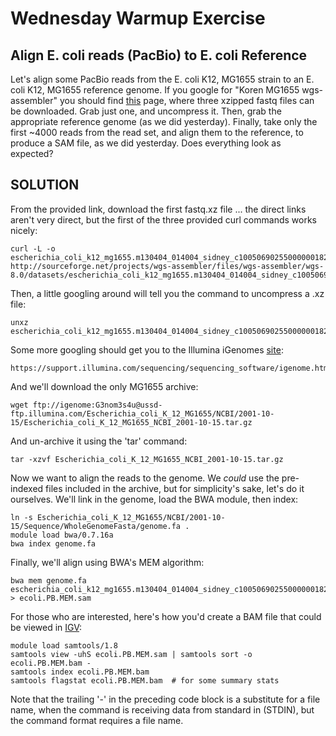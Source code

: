 Wednesday Warmup Exercise
===========================

Align E. coli reads (PacBio) to E. coli Reference
---------------------------------------------------

Let's align some PacBio reads from the E. coli K12, MG1655 strain to an E. coli K12, MG1655 reference genome. If you google for "Koren MG1655 wgs-assembler" you should find [this](http://wgs-assembler.sourceforge.net/wiki/index.php/Escherichia_coli_K12_MG1655,_using_uncorrected_PacBio_reads,_with_CA8.1) page, where three xzipped fastq files can be downloaded. Grab just one, and uncompress it. Then, grab the appropriate reference genome (as we did yesterday). Finally, take only the first ~4000 reads from the read set, and align them to the reference, to produce a SAM file, as we did yesterday. Does everything look as expected?

SOLUTION
----------

From the provided link, download the first fastq.xz file ... the direct links aren't very direct, but the first of the three provided curl commands works nicely:

    curl -L -o escherichia_coli_k12_mg1655.m130404_014004_sidney_c100506902550000001823076808221337_s1_p0.1.fastq.xz http://sourceforge.net/projects/wgs-assembler/files/wgs-assembler/wgs-8.0/datasets/escherichia_coli_k12_mg1655.m130404_014004_sidney_c100506902550000001823076808221337_s1_p0.1.fastq.xz/download

Then, a little googling around will tell you the command to uncompress a .xz file:

    unxz escherichia_coli_k12_mg1655.m130404_014004_sidney_c100506902550000001823076808221337_s1_p0.1.fastq.xz

Some more googling should get you to the Illumina iGenomes [site](https://support.illumina.com/sequencing/sequencing_software/igenome.html):

    https://support.illumina.com/sequencing/sequencing_software/igenome.html

And we'll download the only MG1655 archive:

    wget ftp://igenome:G3nom3s4u@ussd-ftp.illumina.com/Escherichia_coli_K_12_MG1655/NCBI/2001-10-15/Escherichia_coli_K_12_MG1655_NCBI_2001-10-15.tar.gz

And un-archive it using the 'tar' command:

    tar -xzvf Escherichia_coli_K_12_MG1655_NCBI_2001-10-15.tar.gz

Now we want to align the reads to the genome. We *could* use the pre-indexed files included in the archive, but for simplicity's sake, let's do it ourselves. We'll link in the genome, load the BWA module, then index:

    ln -s Escherichia_coli_K_12_MG1655/NCBI/2001-10-15/Sequence/WholeGenomeFasta/genome.fa .
    module load bwa/0.7.16a
    bwa index genome.fa

Finally, we'll align using BWA's MEM algorithm:

    bwa mem genome.fa escherichia_coli_k12_mg1655.m130404_014004_sidney_c100506902550000001823076808221337_s1_p0.1.fastq > ecoli.PB.MEM.sam

For those who are interested, here's how you'd create a BAM file that could be viewed in [IGV](https://software.broadinstitute.org/software/igv/download):

    module load samtools/1.8
    samtools view -uhS ecoli.PB.MEM.sam | samtools sort -o ecoli.PB.MEM.bam -
    samtools index ecoli.PB.MEM.bam
    samtools flagstat ecoli.PB.MEM.bam  # for some summary stats

Note that the trailing '-' in the preceding code block is a substitute for a file name, when the command is receiving data from standard in (STDIN), but the command format requires a file name.





